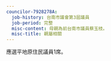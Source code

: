 ```yaml
---
councilor-7928278A:
  job-history: 台南市議會第3屆議員
  job-period: 完整
  misc-content: 母親為前台南市議員蔡玉枝。
  misc-title: 親屬相關
---
```

應選平地原住民議員1席。